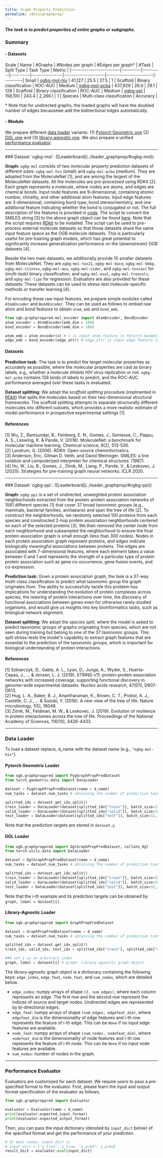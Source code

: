 ```yaml
---
title: Graph Property Prediction
permalink: /docs/graphprop/
---
```


##### The task is to predict properties of entire graphs or subgraphs.

### Summary

#### - Datasets

Scale | Name     | #Graphs   | #Nodes per graph | #Edges per graph\* | #Task | Split Type  | Task Type   | Metric                           |
|-------------------------|----------|----------|----------|----------------|---------------------|------------------------|----------|
Small | [ogbg-mol-hiv](#ogbg-mol) | 41,127 | 25.5 | 27.5 | 1   | Scaffold  |  Binary classification | ROC-AUC  |
Medium | [ogbg-mol-pcba](#ogbg-mol) | 437,929 | 26.0 | 28.1 | 128   | Scaffold  |  Binary classification | ROC-AUC  |
Medium | [ogbg-ppi](#ogbg-ppi) | 158,100 | 243.4 | 2,266.1 | 1  | Species  |  Multi-class classification | Accuracy  |


\* Note that for undirected graphs, the loaded graphs will have the doubled number of edges becausewe add the bidirectional edges automatically.


#### - Module
We prepare different [data loader](#loader) variants: (1) [Pytorch Geometric one](#pyg) (2) [DGL one](#dgl) and (3) [library-agnostic one](#libagn).
We also prepare a unified [performance evaluator](#eval).

----------

<a name="ogbg-mol"/>
### Dataset `ogbg-mol`: ([Leaderboard](../leader_graphprop/#ogbg-mol))

**Graph:** `ogbg-mol` consists of two molecular property prediction datasets of different sizes: `ogbg-mol-hiv` (small) and `ogbg-mol-pcba` (medium). They are adopted from the MoleculeNet [1], and are among the largest of the MoleculeNet datasets. All the molecules are pre-processed using RDKit [2]. Each graph represents a molecule, where nodes are atoms, and edges are chemical bonds. Input node features are 9-dimensional, containing atomic number, chirality, and other additional atom features. Input edge features are 3-dimensional, containing bond type, bond stereochemistry, and one additional feature indicating whether the bond is conjugated or not. 
The full description of the features is provided in [code](https://github.com/snap-stanford/ogb/blob/master/ogb/utils/features.py). The script to convert the SMILES string [3] to the above graph object can be found [here](../../assets/script/smiles2graph.py).
Note that the script requires [RDkit](https://www.rdkit.org/docs/GettingStartedInPython.html) to be installed. The script can be used to pre-process external molecule datasets so that those datasets share the same input feature space as the OGB molecule datasets. This is particularly useful for pre-training graph models, which has great potential to significantly increase generalization performance on the (*downstream*) OGB datasets [4].

Beside the two main datasets, we additionally provide 10 smaller datasets from MoleculeNet. They are `ogbg-mol-tox21`, `ogbg-mol-bace`, `ogbg-mol-bbbp`, `ogbg-mol-clintox`, `ogbg-mol-muv`, `ogbg-mol-sider`, and `ogbg-mol-toxcast` for (multi-task) binary classification, and `ogbg-mol-esol`, `ogbg-mol-freesolv`, and `ogbg-mol-lipo` for regression. Evaluators are also provided for these datasets. These datasets can be used to stress-test molecule-specific methods or transfer learning [4].

For encoding these raw input features, we prepare simple modules called `AtomEncoder` and `BondEncoder`. They can be used as follows to embed raw atom and bond features to obtain `atom_emb` and `bond_emb`.
```python
from ogb.graphproppred.mol_encoder import AtomEncoder, BondEncoder
atom_encoder = AtomEncoder(emb_dim = 100)
bond_encoder = BondEncoder(emb_dim = 100)

atom_emb = atom_encoder(x) # x is input atom feature in Pytorch Geometric
edge_emb = bond_encoder(edge_attr) # edge_attr is input edge feature in Pytorch Geometric
```

#### Datasets

**Prediction task:**  The task is to predict the target molecular properties as accurately as possible, where the molecular properties are cast as binary labels, e.g., whether a molecule inhibits HIV virus replication or not. `ogbg-mol-pcba` contains 128 kinds of labels to predict, and the ROC-AUC performance averaged over these tasks is evaluated.


**Dataset splitting:**
We adopt the *scaffold splitting* procedure (implmented in [RDkit](https://www.rdkit.org/docs/GettingStartedInPython.html)) that splits the molecules based on their two-dimensional structural frameworks. The scaffold splitting attempts to separate structurally different molecules into different subsets, which provides a more realistic estimate of model performance in prospective experimental settings [1].

#### References

[1] Wu, Z., Ramsundar, B., Feinberg, E. N., Gomes, J., Geniesse, C., Pappu, A. S., Leswing, K. & Pande, V. (2018). MoleculeNet: a benchmark for molecular machine learning. Chemical science, 9(2), 513-530. <br/>
[2] Landrum, G. (2006). RDKit: Open-source cheminformatics. <br/>
[3] Anderson, Eric, Gilman D. Veith, and David Weininger. SMILES: a line notation and computerized interpreter for chemical structures. (1987). <br/>
[4] Hu, W., Liu, B., Gomes, J., Zitnik, M., Liang, P., Pande, V., & Leskovec, J. (2020). Strategies for pre-training graph neural networks. ICLR 2020.

----------

<a name="ogbg-ppi"/>
### Dataset `ogbg-ppi`: ([Leaderboard](../leader_graphprop/#ogbg-ppi))

**Graph:** `ogbg-ppi` is a set of undirected, unweighted protein association neighborhoods extracted from the protein-protein association networks of 1581 different species [1] that cover 37 broad taxonomic groups (e.g., mammals, bacterial families, archaeans) and span the tree of life [2]. To construct the neighborhoods, we randomly selected 100 proteins from each species and constructed 2-hop protein association neighborhoods centered on each of the selected proteins [3]. We then removed the center node from each neighborhood and subsampled the neighborhood to ensure the final protein association graph is small enough (less than 300 nodes). Nodes in each protein association graph represent proteins, and edges indicate biologically meaningful associations between proteins. The edges are associated with 7-dimensional features, where each element takes a value between 0 and 1 and represents the strength of a particular type of protein protein association such as gene co-occurrence, gene fusion events, and co-expression.


**Prediction task:** Given a protein association graph, the task is a 37-way multi-class classification to predict what taxonomic group the graph originates from.
The ability to successfully tackle this problem has implications for understanding the evolution of protein complexes across species, the rewiring of protein interactions over time, the discovery of functional associations between genes even for otherwise rarely-studied organisms, and would give us insights into key bioinformatics tasks, such as biological network alignment.

**Dataset splitting:** We adopt the *species split*, where the model is asked to predict taxonomic groups of graphs originating from species, which are not seen during training but belong to one of the 37 taxonomic groups.
This split stress-tests the model's capability to extract graph features that are essential to the prediction of the taxonomic groups, which is important for biological understanding of protein interactions.


#### References
[1] Szklarczyk, D., Gable, A. L., Lyon, D., Junge, A., Wyder, S., Huerta-Cepas, J., ... & Jensen, L. J. (2019). STRING v11: protein–protein association networks with increased coverage, supporting functional discovery in genome-wide experimental datasets. Nucleic acids research, 47(D1), D607-D613. <br/>
[2] Hug, L. A., Baker, B. J., Anantharaman, K., Brown, C. T., Probst, A. J., Castelle, C. J., ... & Suzuki, Y. (2016). A new view of the tree of life. Nature microbiology, 1(5), 16048. <br/>
[3] Zitnik, M., Feldman, M. W., & Leskovec, J. (2019). Evolution of resilience in protein interactomes across the tree of life. Proceedings of the National Academy of Sciences, 116(10), 4426-4433.


----------------

<a name="loader"/>

### Data Loader

To load a dataset replace, d_name with the dataset name (e.g., `"ogbg-mol-hiv"`).

<a name="pyg"/>

#### Pytorch Geometric Loader

```python
from ogb.graphproppred import PygGraphPropPredDataset
from torch_geometric.data import DataLoader

dataset = PygGraphPropPredDataset(name = d_name) 
num_tasks = dataset.num_tasks # obtaining the number of prediction tasks in a dataset

splitted_idx = dataset.get_idx_split() 
train_loader = DataLoader(dataset[splitted_idx["train"]], batch_size=32, shuffle=True)
valid_loader = DataLoader(dataset[splitted_idx["valid"]], batch_size=32, shuffle=False)
test_loader = DataLoader(dataset[splitted_idx["test"]], batch_size=32, shuffle=False)
```
Note that the prediction targets are stored in `dataset.y`.

<a name="dgl"/>

#### DGL Loader

```python
from ogb.graphproppred import DglGraphPropPredDataset, collate_dgl
from torch.utils.data import DataLoader

dataset = DglGraphPropPredDataset(name = d_name)
num_tasks = dataset.num_tasks # obtaining the number of prediction tasks in a dataset

splitted_idx = dataset.get_idx_split()
train_loader = DataLoader(dataset[splitted_idx["train"]], batch_size=32, shuffle=True, collate_fn=collate_dgl)
valid_loader = DataLoader(dataset[splitted_idx["valid"]], batch_size=32, shuffle=False, collate_fn=collate_dgl)
test_loader = DataLoader(dataset[splitted_idx["test"]], batch_size=32, shuffle=False, collate_fn=collate_dgl)
```
Note that the i-th example and its prediction targets can be obtained by `graph, label = dataset[i]`.

<a name="libagn"/>

#### Library-Agnostic Loader
```python
from ogb.graphproppred import GraphPropPredDataset

dataset = GraphPropPredDataset(name = d_name)
num_tasks = dataset.num_tasks # obtaining the number of prediction tasks in a dataset

splitted_idx = dataset.get_idx_split()
train_idx, valid_idx, test_idx = splitted_idx["train"], splitted_idx["valid"], splitted_idx["test"]

### set i as an arbitrary index
graph, label = dataset[i] # graph: library-agnostic graph object
```
The library-agnostic graph object is a dictionary containing the following keys: `edge_index`, `edge_feat`, `node_feat`, and `num_nodes`, which are detailed below.
- `edge_index`: numpy arrays of shape `(2, num_edges)`, where each column represents an edge. The first row and the second row represent the indices of source and target nodes. Undirected edges are represented by bi-directional edges.
- `edge_feat`: numpy arrays of shape `(num_edges, edgefeat_dim)`, where `edgefeat_dim` is the dimensionality of edge features and i-th row represents the feature of i-th edge. This can be `None` if no input edge features are available.
- `node_feat`: numpy arrays of shape `(num_nodes, nodefeat_dim)`, where `nodefeat_dim` is the dimensionality of node features and i-th row represents the feature of i-th node. This can be `None` if no input node features are available.
- `num_nodes`: number of nodes in the graph.

----------

<a name="eval"/>

### Performance Evaluator

Evaluators are customized for each dataset.
We require users to pass a pre-specified format to the evaluator.
First, please learn the input and output format specification of the evaluator as follows.

```python
from ogb.graphproppred import Evaluator

evaluator = Evaluator(name = d_name)
print(evaluator.expected_input_format) 
print(evaluator.expected_output_format)  
```

Then, you can pass the input dictionary (denoted by `input_dict` below) of the specified format and get the performance of your prediction.

```python
# In most cases, input_dict is
# input_dict = {"y_true": y_true, "y_pred": y_pred}
result_dict = evaluator.eval(input_dict)
```


